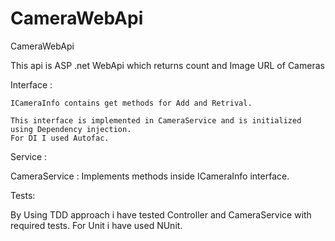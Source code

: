 # CameraWebApi
CameraWebApi 

This api is ASP .net WebApi  which  returns count and Image URL of Cameras

Interface :

	ICameraInfo contains get methods for Add and Retrival.

	This interface is implemented in CameraService and is initialized using Dependency injection.
	For DI I used Autofac.

Service : 

CameraService :  Implements methods inside ICameraInfo interface.


Tests: 

By Using TDD approach i have tested Controller and CameraService with required tests.
For Unit i have used NUnit.

